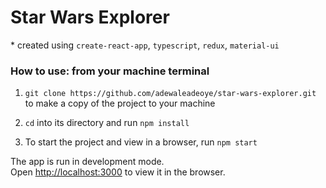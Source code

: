 # Star Wars Explorer

\* created using `create-react-app`, `typescript`, `redux`, `material-ui`

### How to use: from your machine terminal

1. `git clone https://github.com/adewaleadeoye/star-wars-explorer.git` to make a copy of the project to your machine

2. `cd` into its directory and run `npm install`

3. To start the project and view in a browser, run `npm start`

The app is run in development mode.<br />
Open [http://localhost:3000](http://localhost:3000) to view it in the browser.
